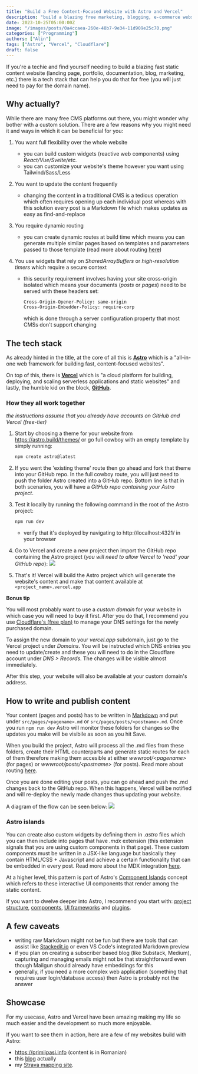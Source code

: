 ```yaml
---
title: "Build a Free Content-Focused Website with Astro and Vercel"
description: "build a blazing free marketing, blogging, e-commerce website using Astro and Vercel"
date: 2023-10-25T05:00:00Z
image: "/images/posts/0a4ccaea-260e-48b7-9e34-11d909e25c70.png"
categories: ["Programming"]
authors: ["Alin"]
tags: ["Astro", "Vercel", "Cloudflare"]
draft: false
---
```


If you're a techie and find yourself needing to build a blazing fast static content website (landing page, portfolio, documentation, blog, marketing, etc.) there is a tech stack that can help you do that for free (you will just need to pay for the domain name). 

## Why actually?
While there are many free CMS platforms out there, you might wonder why bother with a custom solution. There are a few reasons why you might need it and ways in which it can be beneficial for you:

1. You want full flexibility over the whole website
    - you can build custom widgets (reactive web components) using *React/Vue/Svelte/etc.*
    - you can customize your website's theme however you want using Tailwind/Sass/Less

2. You want to update the content frequently
    - changing the content in a traditional CMS is a tedious operation which often requires opening up each individual post whereas with this solution every post is a Markdown file which makes updates as easy as find-and-replace
3. You require dynamic routing 
    - you can create dynamic routes at build time which means you can generate multiple similar pages based on templates and parameters passed to those template (read more about routing [here](https://docs.astro.build/en/core-concepts/routing/))
4. You use widgets that rely on *SharedArrayBuffers* or *high-resolution timers* which require a secure context
    - this security requirement involves having your site cross-origin isolated which means your documents (_posts_ or _pages_) need to be served with these headers set:
        ```bash 
        Cross-Origin-Opener-Policy: same-origin
        Cross-Origin-Embedder-Policy: require-corp
        ```
        which is done through a server configuration property that most CMSs don't support changing

## The tech stack
As already hinted in the title, at the core of all this is [**Astro**](https://docs.astro.build/en/getting-started/) which is a "all-in-one web framework for building fast, content-focused websites".

On top of this, there is [**Vercel**](https://vercel.com/) which is "a cloud platform for building, deploying, and scaling serverless applications and static websites" and lastly, the humble kid on the block, [**GitHub**](https://github.com/).

### How they all work together
_the instructions assume that you already have accounts on GitHub and Vercel (free-tier)_

1. Start by choosing a theme for your website from https://astro.build/themes/ or go full cowboy with an empty template by simply running: 
    ```bash
    npm create astro@latest
    ```

2. If you went the 'existing theme' route then go ahead and fork that theme into your GitHub repo. In the full cowboy route, you will just need to push the folder Astro created into a GitHub repo. Bottom line is that in both scenarios, you will have a *GitHub repo containing your Astro project*.
  
2. Test it locally by running the following command in the root of the Astro project:
    ```bash
    npm run dev
    ```
    - verify that it's deployed by navigating to http://localhost:4321/ in your browser

3. Go to Vercel and create a new project then import the GitHub repo containing the Astro project (_you will need to allow Vercel to 'read' your GitHub repo_):
![](/images/posts/d6f3597e-55aa-4ee0-abac-acf86aba501e.png)

4. That's it! Vercel will build the Astro project which will generate the website's content and make that content available at ```<project_name>.vercel.app```

**Bonus tip**

You will most probably want to use a _custom domain_ for your website in which case you will need to buy it first. After you do that, I recommend you use [Cloudflare's (free plan)](https://www.cloudflare.com/) to manage your DNS settings for the newly purchased domain. 

To assign the new domain to your *vercel.app* subdomain, just go to the Vercel project under *Domains*. You will be instructed which DNS entries you need to update/create and these you will need to do in the Cloudflare account under *DNS > Records*. The changes will be visible almost immediately. 

After this step, your website will also be available at your custom domain's address.

## How to write and publish content

Your content (pages and posts) has to be written in [Markdown](https://docs.astro.build/en/guides/markdown-content/) and put under ```src/pages/<pagename>.md``` or ```src/pages/posts/<postname>.md```. Once you run ```npm run dev``` Astro will monitor these folders for changes so the updates you make will be visibile as soon as you hit Save.

When you build the project, Astro will process all the .md files from these folders, create their HTML counterparts and generate static routes for each of them therefore making them accesible at either  _wwwroot/\<pagename>_ (for pages) or _wwwroot/posts/\<postname>_ (for posts). Read more about routing [here](https://docs.astro.build/en/core-concepts/routing/).

Once you are done editing your posts, you can go ahead and push the .md changes back to the GitHub repo. When this happens, Vercel will be notified and will re-deploy the newly made changes thus updating your website.

A diagram of the flow can be seen below:
![](/images/posts/c7306eb1-de73-48dd-ba91-7166797ca559.png)

### Astro islands
You can create also custom widgets by defining them in *.astro* files which you can then include into pages that have *.mdx* extension (this extension signals that you are using custom components in that page). These custom components must be written in a JSX-like language but basically they contain HTML/CSS + Javascript and achieve a certain functionality that can be embedded in every post. Read more about the MDX integration [here](https://docs.astro.build/en/guides/markdown-content/). 

At a higher level, this pattern is part of Astro's [Component Islands](https://docs.astro.build/en/concepts/islands/) concept which refers to these interactive UI components that render among the static content.

If you want to dwelve deeper into Astro, I recommend you start with: [project structure](https://docs.astro.build/en/core-concepts/project-structure/), [components](https://docs.astro.build/en/core-concepts/astro-components/), [UI frameworks](https://docs.astro.build/en/core-concepts/framework-components/) and [plugins](https://docs.astro.build/en/guides/integrations-guide/).

## A few caveats
- writing raw Markdown might not be fun but there are tools that can assist like [Stackedit.io](https://stackedit.io/) or even VS Code's integrated Markdown preview
- if you plan on creating a subscriber based blog (like Substack, Medium), capturing and managing emails might not be that straightforward even though Mailgun should already have embeddings for this
- generally, if you need a more complex web application (something that requires user login/database access) then Astro is probably not the answer

## Showcase
For my usecase, Astro and Vercel have been amazing making my life so much easier and the development so much more enjoyable. 

If you want to see them in action, here are a few of my websites build with Astro: 
- https://primiipasi.info (content is in Romanian)
- this [blog](https://alincodes.vercel.app/) actually 
- my [Strava mapping site](https://the-world-covered.vercel.app/).